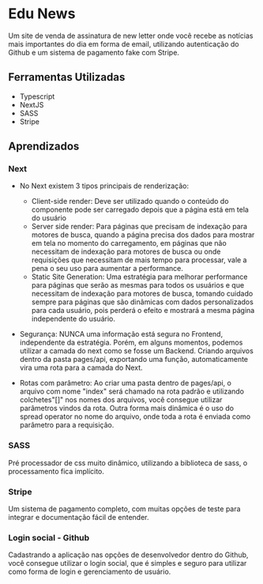 # Edu News

Um site de venda de assinatura de new letter onde você recebe as notícias mais importantes do dia em forma de email, utilizando autenticação do Github e um sistema de pagamento fake com Stripe.

## Ferramentas Utilizadas

* Typescript
* NextJS
* SASS
* Stripe

## Aprendizados

### Next
- No Next existem 3 tipos principais de renderização:
  - Client-side render: Deve ser utilizado quando o conteúdo do componente pode ser carregado depois que a página está em tela do usuário
  - Server side render: Para páginas que precisam de indexação para motores de busca, quando a página precisa dos dados para mostrar em tela no momento do carregamento, em páginas que não necessitam de indexação para motores de busca ou onde requisições que necessitam de mais tempo para processar, vale a pena o seu uso para aumentar a performance.
  - Static Site Generation: Uma estratégia para melhorar performance para páginas que serão as mesmas para todos os usuários e que necessitam de indexação para motores de busca, tomando cuidado sempre para páginas que são dinâmicas com dados personalizados para cada usuário, pois perderá o efeito e mostrará a mesma página independente do usuário.

- Segurança: NUNCA uma informação está segura no Frontend, independente da estratégia. Porém, em alguns momentos, podemos utilizar a camada do next como se fosse um Backend. Criando arquivos dentro da pasta pages/api, exportando uma função, automaticamente vira uma rota para a camada do Next.

- Rotas com parâmetro: Ao criar uma pasta dentro de pages/api, o arquivo com nome "index" será chamado na rota padrão e utilizando colchetes"[]" nos nomes dos arquivos, você consegue utilizar parâmetros vindos da rota. Outra forma mais dinâmica é o uso do spread operator no nome do arquivo, onde toda a rota é enviada como parâmetro para a requisição.

### SASS
Pré processador de css muito dinâmico, utilizando a biblioteca de sass, o processamento fica implícito.

### Stripe
Um sistema de pagamento completo, com muitas opções de teste para integrar e documentação fácil de entender.

### Login social - Github
Cadastrando a aplicação nas opções de desenvolvedor dentro do Github, você consegue utilizar o login social, que é simples e seguro para utilizar como forma de login e gerenciamento de usuário.
